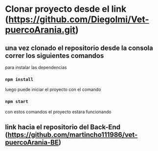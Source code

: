 # Clonar proyecto desde el link (https://github.com/Diegolmi/Vet-puercoArania.git)


## una vez clonado el repositorio desde la consola correr los siguientes comandos

para instalar las dependencias
### `npm install`

luego puede iniciar el proyecto con el comando 

### `npm start`

con estos comandos el proyecto estara funcionando 


## link hacia el repositorio del Back-End (https://github.com/martincho111986/vet-puercoArania-BE)
